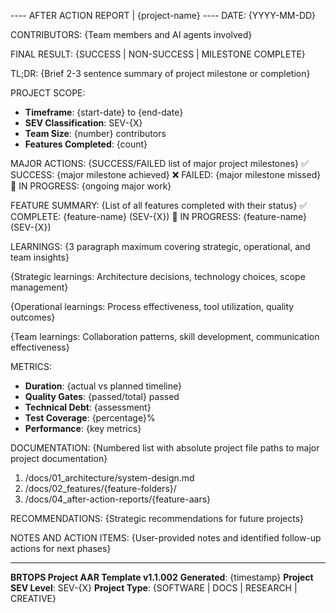 ---- AFTER ACTION REPORT | {project-name} ----
DATE: {YYYY-MM-DD}

CONTRIBUTORS: {Team members and AI agents involved}

FINAL RESULT: {SUCCESS | NON-SUCCESS | MILESTONE COMPLETE} 

TL;DR: {Brief 2-3 sentence summary of project milestone or completion}

PROJECT SCOPE:
- **Timeframe**: {start-date} to {end-date}
- **SEV Classification**: SEV-{X}
- **Team Size**: {number} contributors
- **Features Completed**: {count}

MAJOR ACTIONS:
 {SUCCESS/FAILED list of major project milestones}
 ✅ SUCCESS: {major milestone achieved}
 ❌ FAILED: {major milestone missed}
 🔄 IN PROGRESS: {ongoing major work}

FEATURE SUMMARY:
 {List of all features completed with their status}
 ✅ COMPLETE: {feature-name} (SEV-{X})
 🔄 IN PROGRESS: {feature-name} (SEV-{X})

LEARNINGS: 
{3 paragraph maximum covering strategic, operational, and team insights}

{Strategic learnings: Architecture decisions, technology choices, scope management}

{Operational learnings: Process effectiveness, tool utilization, quality outcomes}

{Team learnings: Collaboration patterns, skill development, communication effectiveness}

METRICS:
- **Duration**: {actual vs planned timeline}
- **Quality Gates**: {passed/total} passed
- **Technical Debt**: {assessment}
- **Test Coverage**: {percentage}%
- **Performance**: {key metrics}

DOCUMENTATION:
 {Numbered list with absolute project file paths to major project documentation}
 1. /docs/01_architecture/system-design.md
 2. /docs/02_features/{feature-folders}/
 3. /docs/04_after-action-reports/{feature-aars}

RECOMMENDATIONS:
{Strategic recommendations for future projects}

NOTES AND ACTION ITEMS:
{User-provided notes and identified follow-up actions for next phases}

---

**BRTOPS Project AAR Template v1.1.002**
**Generated**: {timestamp}
**Project SEV Level**: SEV-{X}
**Project Type**: {SOFTWARE | DOCS | RESEARCH | CREATIVE}